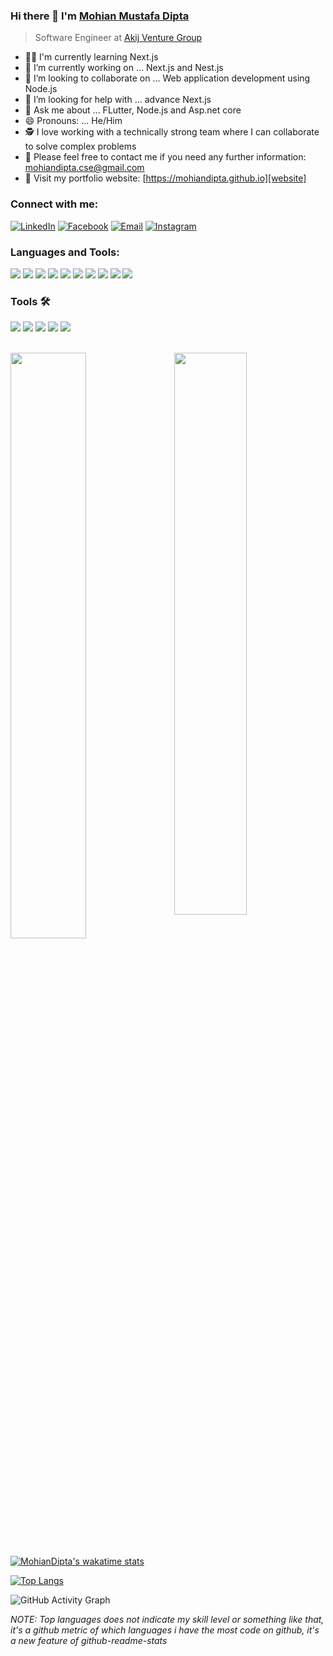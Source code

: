 
### Hi there 👋 I'm [Mohian Mustafa Dipta](https://www.linkedin.com/mwlite/in/mohian-mustafa-dipta-843567160)

<!-- <img src="https://komarev.com/ghpvc/?username=mohiandipta" alt="mohiandipta" /> -->

> Software Engineer at [Akij Venture Group](https://www.akij.net/)

- 👨‍💻 I'm currently learning Next.js
- 🔭 I’m currently working on ... Next.js and Nest.js
- 👯 I’m looking to collaborate on ... Web application development using Node.js
- 🤔 I’m looking for help with ... advance Next.js
- 💬 Ask me about ... FLutter, Node.js and Asp.net core
- 😄 Pronouns: ... He/Him
- 🕵 I love working with a technically strong team where I can collaborate to solve complex problems
- 💬 Please feel free to contact me if you need any further information: <a href="mailto:mohiandipta.cse@gmail.com">mohiandipta.cse@gmail.com</a>
- 📌 Visit my portfolio website: [https://mohiandipta.github.io][website]


### Connect with me:

<p align="left">
<a href="https://www.linkedin.com/in/mohian-mustafa-dipta-843567160/"><img alt="LinkedIn" src="https://img.shields.io/badge/mohiandipta-linkedIn-brightgreen?style=flat-square&logo=linkedin"></a>
<a href="https://www.facebook.com/obonil.mohian/"><img alt="Facebook" src="https://img.shields.io/badge/mohiandipta-facebook-blue?style=flat&logo=facebook"></a>
<a href="mailto:mohiandipta.cse@gmail.com"><img alt="Email" src="https://img.shields.io/badge/Email-mohiandipta.cse@gmail.com-blue?style=flat-square&logo=gmail"></a>
<a href="https://www.instagram.com/mohian_dipta/"><img alt="Instagram" src="https://img.shields.io/badge/mohian_dipta-cyan?style=flat&logo=instagram"></a>
</p>


### Languages and Tools:

<a src="https://www.javascript.com/"><img src="https://img.icons8.com/color/48/000000/javascript.png"/></a>
<a src="https://isocpp.org/"><img src="https://img.icons8.com/color/48/000000/c-plus-plus-logo.png"/><a/>
<a src="https://reactjs.org/"><img src="https://img.icons8.com/color/48/000000/react-native.png"/></a>
<a src="https://www.typescriptlang.org/"><img src="https://img.icons8.com/color/48/000000/typescript.png"/></a>
<a src="https://nodejs.org/"><img src="https://img.icons8.com/color/48/000000/nodejs.png"/></a>
<a src="https://www.mongodb.com/"><img src="https://img.icons8.com/color/48/000000/mongodb.png"/></a>
<a src="https://getbootstrap.com/"><img src="https://img.icons8.com/color/48/000000/bootstrap.png"/></a>
<a src="https://www.w3schools.com/css/"><img src="https://img.icons8.com/color/48/000000/css3.png"/></a>
<a src="https://www.w3schools.com/html/"><img src="https://img.icons8.com/color/48/000000/html-5.png"/></a>
<a src="https://www.microsoft.com/en-us/sql-server/sql-server-2019"><img src="https://img.icons8.com/color/48/000000/microsoft-sql-server.png"/></a>
  
### Tools 🛠️

<a><img src="https://img.icons8.com/color/48/000000/git.png"/><a/>
<a><img src="https://img.icons8.com/color/48/000000/visual-studio-code-2019.png"/><a/>
<a><img src="https://img.icons8.com/color/48/000000/visual-studio-2019.png"/><a/>
<a><img src="https://img.icons8.com/color/48/000000/firebase.png"/><a/>
<a><img src="https://img.icons8.com/color/48/000000/heroku.png"/><a/>
  
<br />
<div class="row">

<img  src="https://github-readme-stats.vercel.app/api?username=mohiandipta&show_icons=true&hide_border=true&theme=tokyonight" width="48%" align="right" >

<img  src="https://github-readme-streak-stats.herokuapp.com/?user=mohiandipta&theme=tokyonight&hide_border=true" width="49%" >
<br />
  
[![MohianDipta's wakatime stats](https://github-readme-stats.vercel.app/api/wakatime?username=mohiandipta&theme=tokyonight&hide_border=true)](https://mohiandipta.github.io)

[![Top Langs](https://github-readme-stats.vercel.app/api/top-langs/?username=mohiandipta&theme=tokyonight&hide_border=true)](https://mohiandipta.github.io/)

![GitHub Activity Graph](https://activity-graph.herokuapp.com/graph?username=mohiandipta&bg_color=000000&color=4fff67&line=4fff67&point=ffffff&area=true&hide_border=true)

</div>

<div class="row">



</div>



*NOTE: Top languages does not indicate my skill level or something like that, it's a github metric of which languages i have the most code on github, it's a new feature of github-readme-stats*



[website]: https://mohiandipta.github.io
[linkedin]: https://www.linkedin.com/in/mohian-mustafa-dipta-843567160/
[telegram]: https://t.me/mohiandipta
[instagram]: https://www.instagram.com/mohian_dipta/
[facebook]: https://www.facebook.com/Obonil.Mohian/
[apps_keytester]: https://mohiandipta.github.io/apps/keytester
